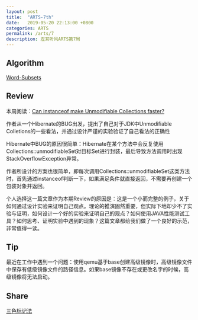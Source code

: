 ```yaml
---
layout: post
title:  "ARTS-7th"
date:   2019-05-20 22:13:00 +0800
categories: ARTS
permalink: /arts/7
description: 左耳听风ARTS第7周
---
```


## Algorithm

[Word-Subsets](../../leetcode/958)

## Review

本周阅读：[Can instanceof make Unmodifiable Collections faster?](https://www.opsian.com/blog/can-instanceof-make-unmodifiable-collections-faster/)

作者从一个Hibernate的BUG出发，提出了自己对于JDK中Unmodifiable Colletions的一些看法，并通过设计严谨的实验验证了自己看法的正确性

Hibernate中BUG的原因很简单：Hibernate在某个方法中会反复使用Collections::unmodifiableSet对目标Set进行封装，最后导致方法调用时出现StackOverflowException异常。

作者所设计的方案也很简单，即每次调用Collections::unmodifiableSet这类方法时，首先通过instanceof判断一下，如果满足条件就直接返回，不需要再创建一个包装对象并返回。

个人选择这一篇文章作为本期Review的原因是：这是一个小而完整的例子，关于如何通过设计实验来证明自己观点。理论的推演固然重要，但实际下地却少不了实验与证明，如何设计一个好的实验来证明自己的观点？如何使用JAVA性能测试工具？如何思考、证明实验中遇到的现象？这篇文章都给我们做了一个良好的示范，非常值得一读。

## Tip

最近在工作中遇到一个问题：使用qemu基于base创建高级镜像时，高级镜像文件中保存有低级镜像文件的路径信息。如果base镜像不存在或更改名字的时候，高级镜像将无法启动。


## Share

[三色标记法](../../jvm/gc/threeColor)